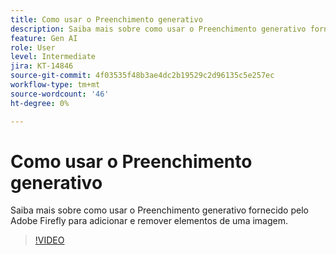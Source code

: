 ```yaml
---
title: Como usar o Preenchimento generativo
description: Saiba mais sobre como usar o Preenchimento generativo fornecido pelo Adobe Firefly para adicionar e remover elementos de uma imagem
feature: Gen AI
role: User
level: Intermediate
jira: KT-14846
source-git-commit: 4f03535f48b3ae4dc2b19529c2d96135c5e257ec
workflow-type: tm+mt
source-wordcount: '46'
ht-degree: 0%

---
```


# Como usar o Preenchimento generativo

Saiba mais sobre como usar o Preenchimento generativo fornecido pelo Adobe Firefly para adicionar e remover elementos de uma imagem.

>[!VIDEO](https://video.tv.adobe.com/v/3427020?quality=12&learn=on&hidetitle=true)
